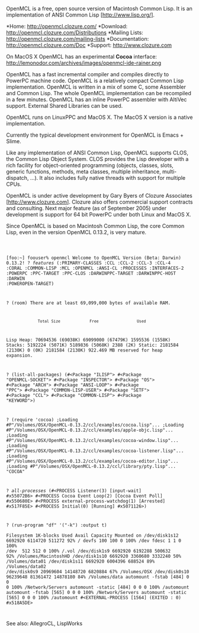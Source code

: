 


OpenMCL is a free, open source version of Macintosh Common Lisp. It is an implementation of ANSI Common Lisp [http://www.lisp.org/].


*Home: http://openmcl.clozure.com/
*Download: http://openmcl.clozure.com/Distributions
*Mailing Lists: http://openmcl.clozure.com/mailing-lists
*Documentation: http://openmcl.clozure.com/Doc
*Support: http://www.clozure.com


On MacOS X OpenMCL has an experimental **Cocoa** interface:
http://lemonodor.com/archives/images/openmcl-ide-rainer.png

OpenMCL has a fast incremental compiler and compiles directly to PowerPC machine code. OpenMCL is a relatively compact Common Lisp implementation. OpenMCL is written in a mix of some C, some Assembler and Common Lisp.
The whole OpenMCL implementation can be recompiled in a few minutes.
OpenMCL has an inline PowerPC assembler with AltiVec support.
External Shared Libraries can be used.

OpenMCL runs on LinuxPPC and MacOS X. The MacOS X version is a native implementation.

Currently the typical development environment for OpenMCL is Emacs + Slime.

Like any implementation of ANSI Common Lisp, OpenMCL supports CLOS, the Common Lisp Object System. CLOS provides the Lisp developer with a rich facility for object-oriented programming (objects, classes, slots, generic functions, methods, meta classes, multiple inheritance, multi-dispatch, ...).  It also includes fully native threads with support for multiple CPUs.

OpenMCL is under active development by Gary Byers of Clozure Associates [http://www.clozure.com]. Clozure also offers commercial support contracts and consulting.  Next major feature (as of September 2005) under development is support for 64 bit PowerPC under both Linux and MacOS X.

Since OpenMCL is based on Macintosh Common Lisp, the core Common Lisp, even in the version OpenMCL 0.13.2, is very mature.

<code>
    
[foo:~] foouser% openmcl
Welcome to OpenMCL Version (Beta: Darwin) 0.13.2!
? *features*
(:PRIMARY-CLASSES :CCL :CCL-2 :CCL-3 :CCL-4 :CORAL :COMMON-LISP
:MCL :OPENMCL :ANSI-CL :PROCESSES :INTERFACES-2 :POWERPC :PPC-TARGET
:PPC-CLOS :DARWINPPC-TARGET :DARWINPPC-HOST :DARWIN :POWEROPEN-TARGET)

? (room)
There are at least 69,099,000 bytes of available RAM.

                  Total Size             Free                 Used
Lisp Heap:    70694536 (69038K)     69099000 (67479K)      1595536 (1558K)
Stacks:        5192224 (5071K)      5189836 (5068K)         2388 (2K)
Static:        2181584 (2130K)            0 (0K)         2181584 (2130K)
922.469 MB reserved for heap expansion.

? (list-all-packages)
(#<Package "ILISP"> #<Package "OPENMCL-SOCKET"> #<Package "INSPECTOR">
#<Package "OS"> #<Package "ARCH"> #<Package "ANSI-LOOP"> #<Package "PPC">
#<Package "COMMON-LISP-USER"> #<Package "SETF"> #<Package "CCL">
#<Package "COMMON-LISP"> #<Package "KEYWORD">)

? (require 'cocoa)
;Loading #P"/Volumes/OSX/OpenMCL-0.13.2/ccl/examples/cocoa.lisp"...
;Loading #P"/Volumes/OSX/OpenMCL-0.13.2/ccl/examples/apple-objc.lisp"...
;Loading #P"/Volumes/OSX/OpenMCL-0.13.2/ccl/examples/cocoa-window.lisp"...
;Loading #P"/Volumes/OSX/OpenMCL-0.13.2/ccl/examples/cocoa-listener.lisp"...
;Loading #P"/Volumes/OSX/OpenMCL-0.13.2/ccl/examples/cocoa-editor.lisp"...
;Loading #P"/Volumes/OSX/OpenMCL-0.13.2/ccl/library/pty.lisp"...
"COCOA"

? *all-processes*
(#<PROCESS Listener(3) [input-wait] #x55072B6>
 #<PROCESS Cocoa Event Loop(2) [Cocoa Event Poll] #x550680E>
 #<PROCESS external-process-watchdog(1) [Arrested] #x517F85E>
 #<PROCESS Initial(0) [Running] #x5071126>)

? (run-program "df" '("-k") :output t)                                    
Filesystem              1K-blocks     Used    Avail Capacity  Mounted on
/dev/disk1s12             6692920  6114720   511272    92%    /
devfs                         100      100        0   100%    /dev
fdesc                           1        1        0   100%    /dev
<volfs>                       512      512        0   100%    /.vol
/dev/disk1s9              6692920  6192288   500632    92%    /Volumes/MacintoshHD
/dev/disk1s10             6692920  3360680  3332240    50%    /Volumes/data01
/dev/disk1s11             6692920  6004396   688524    89%    /Volumes/data02
/dev/disk0s9             20969604 14148720  6820884    67%    /Volumes/OSX
/dev/disk0s10            96239648 81361472 14878180    84%    /Volumes/data
automount -fstab [484]          0        0        0   100%    /Network/Servers
automount -static [484]         0        0        0   100%    /automount
automount -fstab [565]          0        0        0   100%    /Network/Servers
automount -static [565]         0        0        0   100%    /automount
#<EXTERNAL-PROCESS [1564] (EXITED : 0) #x518A5DE>

</code>

See also:  AllegroCL, LispWorks
